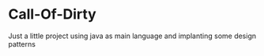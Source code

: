 # Call-Of-Dirty
Just a little project using java as main language and implanting some design patterns

